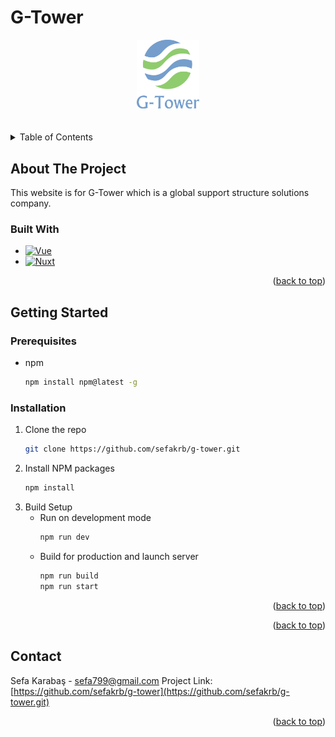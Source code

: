 # G-Tower

<!-- PROJECT LOGO -->
<div name="readme-top"  align="center">
    <img style="width:20%;height:20%" src="static/main-logo.svg" alt="Logo">
</div>

<br />
<br />

<!-- TABLE OF CONTENTS -->
<details>
  <summary>Table of Contents</summary>
  <ol>
    <li>
        <a href="#built-with">Built With</a>
    </li>
    <li>
      <a href="#getting-started">Getting Started</a>
      <ul>
        <li><a href="#prerequisites">Prerequisites</a></li>
        <li><a href="#installation">Installation</a></li>
      </ul>
    </li>
    <li><a href="#pages">Pages</a></li>
    <li><a href="#contact">Contact</a></li>
  </ol>
</details>

## About The Project

This website is for G-Tower which is a global support structure solutions company.

### Built With

- [![Vue][vue.js]][vue-url]
- [![Nuxt][nuxt]][nuxt-url]

<p align="right">(<a href="#readme-top">back to top</a>)</p>

## Getting Started

### Prerequisites

- npm
  ```sh
  npm install npm@latest -g
  ```

### Installation

1. Clone the repo
   ```sh
   git clone https://github.com/sefakrb/g-tower.git
   ```
2. Install NPM packages
   ```sh
   npm install
   ```
3. Build Setup
   - Run on development mode
     ```sh
     npm run dev
     ```
   - Build for production and launch server
     ```sh
     npm run build
     npm run start
     ```

<p align="right">(<a href="#readme-top">back to top</a>)</p>

<!-- ## Pages
#### Home

![gif](https://github.com/sefakrb/g-tower/blob/master/static/g-tower-gif.gif)
<img src="https://github.com/sefakrb/g-tower/blob/master/static/g-tower-gif.gif" width="700" height="450"/> -->

<p align="right">(<a href="#readme-top">back to top</a>)</p>

## Contact

Sefa Karabaş - sefa799@gmail.com
Project Link: [https://github.com/sefakrb/g-tower](https://github.com/sefakrb/g-tower.git)

<p align="right">(<a href="#readme-top">back to top</a>)</p>

<!-- MARKDOWN LINKS & IMAGES -->
<!-- https://www.markdownguide.org/basic-syntax/#reference-style-links -->

[vue.js]: https://img.shields.io/badge/Vue.js-35495E?style=for-the-badge&logo=vuedotjs&logoColor=4FC08D
[vue-url]: https://vuejs.org/
[nuxt]: https://img.shields.io/badge/Nuxt-002E3B?style=for-the-badge&logo=nuxtdotjs&logoColor=#00DC82
[nuxt-url]: https://nuxtjs.org/
